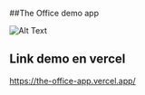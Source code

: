 ##The Office demo app

![Alt Text](https://media2.giphy.com/media/DoCIC5Pxp57qg/giphy.gif?cid=ecf05e476xy2r9bz9hymgxd7lduws279uopwd3s23vp70tkx&rid=giphy.gif&ct=g)

## Link demo en vercel
https://the-office-app.vercel.app/
